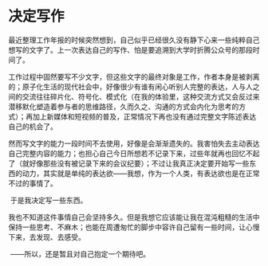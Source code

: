 # 决定写作

​	最近整理工作年报的时候突然想到，自己似乎已经很久没有静下心来一些纯粹自己想写的文字了。上一次表达自己的写作、怕是要追溯到大学时折腾公众号的那段时间了。

​	工作过程中固然要写不少文字，但这些文字的最终对象是工作，作者本身是被剥离的；原子化生活的现代社会中，好像很少有谁有闲心听别人完整的表达，人与人之间的交流往往碎片化、符号化、模式化（在我的体验里，这种交流方式又会反过来潜移默化塑造着参与者的思维路径，久而久之、沟通的方式会内化为思考的方式）；再加上新媒体和短视频的普及，正常情况下再也没有通过完整文字陈述表达自己的机会了。

​	然而写文字的能力一段时间不去使用，好像是会渐渐遗失的。我害怕失去主动表达自己完整内容的能力；也担心自己今日所想若不记录下来，过些年就再也回忆不起了（就好像那些没有被记录下来的会议纪要）；不过让我真正决定要开始写一些东西的动力，其实就是单纯的表达欲——我想，作为一个人类，有表达欲也是在正常不过的事情了。

​	于是我决定写一些东西。

​	我也不知道这件事情自己会坚持多久。但是我想它应该能让我在混沌粗糙的生活中保持一些思考、不麻木；也能在周遭匆忙的脚步中容许自己留有一些时间，让心慢下来，去发现、去感受。

​	——所以，还是暂且对自己抱定一个期待吧。
